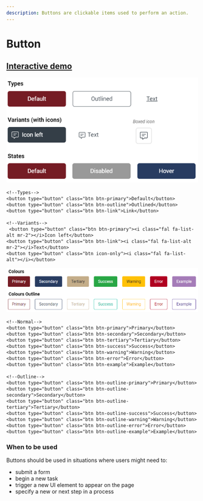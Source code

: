 ```yaml
---
description: Buttons are clickable items used to perform an action.
---
```


# Button

## [Interactive demo](http://cloud.crimsonlogic.com/2021/website/jds/v1/components.html#buttons-wrapper)

![](../.gitbook/assets/image%20%2870%29.png)

```text
<!--Types-->
<button type="button" class="btn btn-primary">Default</button>
<button type="button" class="btn btn-outline">Outlined</button>
<button type="button" class="btn btn-link">Link</button>

<!--Variants-->
 <button type="button" class="btn btn-primary"><i class="fal fa-list-alt mr-2"></i>Icon left</button>
<button type="button" class="btn btn-link"><i class="fal fa-list-alt mr-2"></i>Text</button>
<button type="button" class="btn icon-only"><i class="fal fa-list-alt"></i></button>
```

![](../.gitbook/assets/image%20%286%29.png)

```text
<!--Normal-->
<button type="button" class="btn btn-primary">Primary</button>
<button type="button" class="btn btn-secondary">Secondary</button>
<button type="button" class="btn btn-tertiary">Tertiary</button>
<button type="button" class="btn btn-success">Success</button>
<button type="button" class="btn btn-warning">Warning</button>
<button type="button" class="btn btn-error">Error</button>
<button type="button" class="btn btn-example">Example</button>

<!--Outline-->
<button type="button" class="btn btn-outline-primary">Primary</button>
<button type="button" class="btn btn-outline-secondary">Secondary</button>
<button type="button" class="btn btn-outline-tertiary">Tertiary</button>
<button type="button" class="btn btn-outline-success">Success</button>
<button type="button" class="btn btn-outline-warning">Warning</button>
<button type="button" class="btn btn-outline-error">Error</button>
<button type="button" class="btn btn-outline-example">Example</button>
```

### When to be used

Buttons should be used in situations where users might need to:

* submit a form
* begin a new task
* trigger a new UI element to appear on the page
* specify a new or next step in a process

